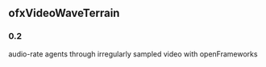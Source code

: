 ## ofxVideoWaveTerrain ##

### 0.2 ###

audio-rate agents through irregularly sampled video with openFrameworks